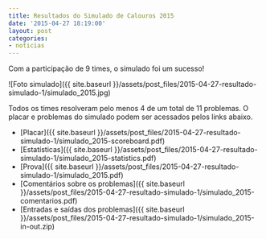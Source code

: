 ```yaml
---
title: Resultados do Simulado de Calouros 2015
date: '2015-04-27 18:19:00'
layout: post
categories:
- noticias
---
```



Com a participação de 9 times, o simulado foi um sucesso!

![Foto simulado]({{ site.baseurl }}/assets/post_files/2015-04-27-resultado-simulado-1/simulado_2015.jpg)

Todos os times resolveram pelo menos 4 de um total de
11 problemas. O placar e problemas do simulado podem ser
acessados pelos links abaixo.

- [Placar]({{ site.baseurl }}/assets/post_files/2015-04-27-resultado-simulado-1/simulado_2015-scoreboard.pdf)
- [Estatísticas]({{ site.baseurl }}/assets/post_files/2015-04-27-resultado-simulado-1/simulado_2015-statistics.pdf)
- [Prova]({{ site.baseurl }}/assets/post_files/2015-04-27-resultado-simulado-1/simulado_2015.pdf)
- [Comentários sobre os problemas]({{ site.baseurl }}/assets/post_files/2015-04-27-resultado-simulado-1/simulado_2015-comentarios.pdf)
- [Entradas e saídas dos problemas]({{ site.baseurl }}/assets/post_files/2015-04-27-resultado-simulado-1/simulado_2015-in-out.zip)
